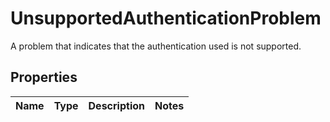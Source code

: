 

# UnsupportedAuthenticationProblem

A problem that indicates that the authentication used is not supported.

## Properties

| Name | Type | Description | Notes |
|------------ | ------------- | ------------- | -------------|



